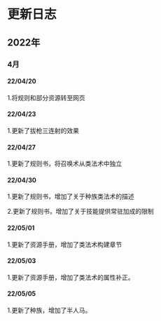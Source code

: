 # 更新日志

## 2022年
### 4月
#### 22/04/20
1.将规则和部分资源转至网页

#### 22/04/23

1.更新了拔枪三连射的效果

#### 22/04/27

1.更新了规则书，将召唤术从类法术中独立

#### 22/04/30

1.更新了规则书，增加了关于种族类法术的描述

2.更新了规则书，增加了关于技能提供常驻加成的限制

#### 22/05/01

1.更新了资源手册，增加了类法术构建章节

#### 22/05/03

1.更新了资源手册，增加了类法术的属性补正。

#### 22/05/05

1.更新了种族，增加了半人马。